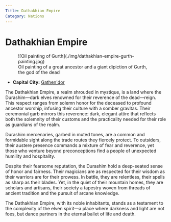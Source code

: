 ```yaml
---
Title: Dathakhian Empire
Category: Nations
---
```


# Dathakhian Empire

<figure class="pic-banner">
![Oil painting of Gurth](./img/dathakhian-empire-gurth-painting.jpg)
<figcaption>Oil painting of a great ancestor and a giant dipiction of Gurth, the god of the dead</figcaption>
</figure>

-   **Capital City:** [Gathen'dor](../Places/city-of-gathendor.md)

The Dathakhian Empire, a realm shrouded in mystique, is a land where the Durashim—dark elves renowned for their reverence of the dead—reign. This respect ranges from solemn honor for the deceased to profound ancestor worship, infusing their culture with a somber gravitas. Their ceremonial garb mirrors this reverence: dark, elegant attire that reflects both the solemnity of their customs and the practicality needed for their role as guardians of the realm.

Durashim mercenaries, garbed in muted tones, are a common and formidable sight along the trade routes they fiercely protect. To outsiders, their austere presence commands a mixture of fear and reverence, yet those who venture beyond preconceptions find a people of unexpected humility and hospitality.

Despite their fearsome reputation, the Durashim hold a deep-seated sense of honor and fairness. Their magicians are as respected for their wisdom as their warriors are for their prowess. In battle, they are relentless, their spells as sharp as their blades. Yet, in the quiet of their mountain homes, they are scholars and artisans, their society a tapestry woven from threads of ancient tradition and the pursuit of arcane knowledge.

The Dathakhian Empire, with its noble inhabitants, stands as a testament to the complexity of the elven spirit—a place where darkness and light are not foes, but dance partners in the eternal ballet of life and death.
